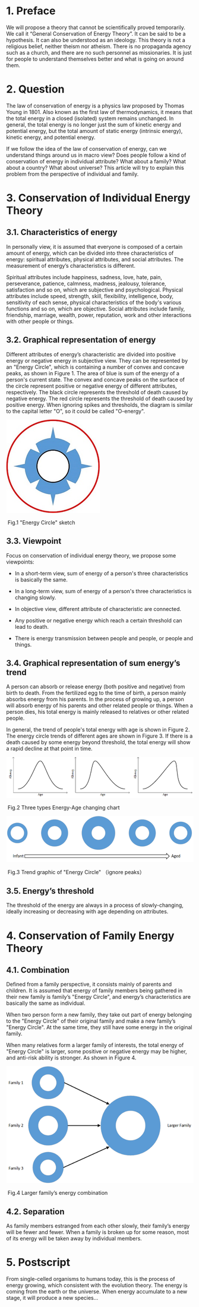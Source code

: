 # 1.       Preface

We will propose a theory that cannot be scientifically proved temporarily. We call it “General Conservation of Energy Theory”. It can be said to be a hypothesis. It can also be understood as an ideology. This theory is not a religious belief, neither theism nor atheism. There is no propaganda agency such as a church, and there are no such personnel as missionaries. It is just for people to understand themselves better and what is going on around them.

# 2.       Question

The law of conservation of energy is a physics law proposed by Thomas Young in 1801. Also known as the first law of thermodynamics, it means that the total energy in a closed (isolated) system remains unchanged. In general, the total energy is no longer just the sum of kinetic energy and potential energy, but the total amount of static energy (intrinsic energy), kinetic energy, and potential energy.

If we follow the idea of the law of conservation of energy, can we understand things around us in macro view? Does people follow a kind of conservation of energy in individual attribute? What about a family? What about a country? What about universe? This article will try to explain this problem from the perspective of individual and family.

# 3.       Conservation of Individual Energy Theory

## 3.1.    Characteristics of energy

In personally view, it is assumed that everyone is composed of a certain amount of energy, which can be divided into three characteristics of energy: spiritual attributes, physical attributes, and social attributes. The measurement of energy’s characteristics is different. 

Spiritual attributes include happiness, sadness, love, hate, pain, perseverance, patience, calmness, madness, jealousy, tolerance, satisfaction and so on, which are subjective and psychological. Physical attributes include speed, strength, skill, flexibility, intelligence, body, sensitivity of each sense, physical characteristics of the body's various functions and so on, which are objective. Social attributes include family, friendship, marriage, wealth, power, reputation, work and other interactions with other people or things.

## 3.2.    Graphical representation of energy

Different attributes of energy’s characteristic are divided into positive energy or negative energy in subjective view. They can be represented by an "Energy Circle", which is containing a number of convex and concave peaks, as shown in Figure 1. The area of blue is sum of the energy of a person's current state. The convex and concave peaks on the surface of the circle represent positive or negative energy of different attributes, respectively. The black circle represents the threshold of death caused by negative energy. The red circle represents the threshold of death caused by positive energy. When ignoring spikes and thresholds, the diagram is similar to the capital letter "O", so it could be called "O-energy".

![fig2](/pic/fig1.jpg)

​									Fig.1 "Energy Circle" sketch

## 3.3.    Viewpoint

Focus on conservation of individual energy theory, we propose some viewpoints:

- In a short-term view, sum of energy of a person's three characteristics is basically the same.
- In a long-term view, sum of energy of a person's three characteristics is changing slowly.
- In objective view, different attribute of characteristic are connected.

- Any positive or negative energy which reach a certain threshold can lead to death.

- There is energy transmission between people and people, or people and things.

## 3.4.    Graphical representation of sum energy’s trend

A person can absorb or release energy (both positive and negative) from birth to death. From the fertilized egg to the time of birth, a person mainly absorbs energy from his parents. In the process of growing up, a person will absorb energy of his parents and other related people or things. When a person dies, his total energy is mainly released to relatives or other related people.

In general, the trend of people's total energy with age is shown in Figure 2. The energy circle trends of different ages are shown in Figure 3. If there is a death caused by some energy beyond threshold, the total energy will show a rapid decline at that point in time.

![1549344930766](/pic/fig2-en.png)

​								Fig.2 Three types Energy-Age changing chart

![img](/pic/fig3-en.png)

​						Fig.3 Trend graphic of "Energy Circle" （ignore peaks）

## 3.5.    Energy’s threshold

The threshold of the energy are always in a process of slowly-changing, ideally increasing or decreasing with age depending on attributes.

# 4.       Conservation of Family Energy Theory

## 4.1.    Combination

Defined from a family perspective, it consists mainly of parents and children. It is assumed that energy of family members being gathered in their new family is family’s "Energy Circle", and energy’s characteristics are basically the same as individual.

When two person form a new family, they take out part of energy belonging to the "Energy Circle" of their original family and make a new family’s "Energy Circle". At the same time, they still have some energy in the original family.

When many relatives form a larger family of interests, the total energy of "Energy Circle" is larger, some positive or negative energy may be higher, and anti-risk ability is stronger. As shown in Figure 4.

![fig4-en](/pic/fig4-en.png)

​							Fig.4 Larger family’s energy combination

## 4.2.    Separation

As family members estranged from each other slowly, their family’s energy will be fewer and fewer. When a family is broken up for some reason, most of its energy will be taken away by individual members.

# 5.       Postscript

From single-celled organisms to humans today, this is the process of energy growing, which consistent with the evolution theory. The energy is coming from the earth or the universe. When energy accumulate to a new stage, it will produce a new species...
